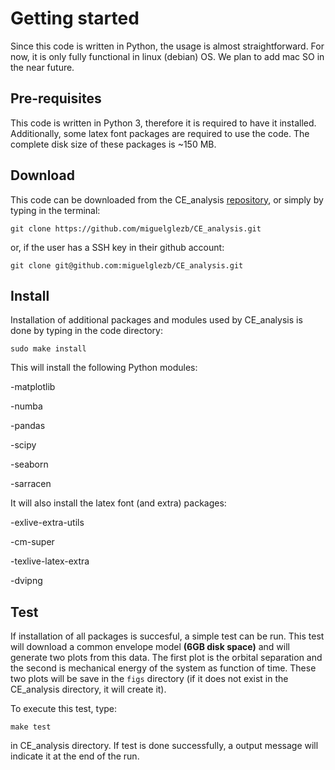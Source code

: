 # Getting started

Since this code is written in Python, the usage is almost straightforward. For now, it is only fully functional in linux (debian) OS. We plan to add mac SO in the near future.

## Pre-requisites

This code is written in Python 3, therefore it is required to have it installed. Additionally, some latex font packages are required to use the code. The complete disk size of these packages is ~150 MB. 

## Download

This code can be downloaded from the CE_analysis [repository](https://github.com/miguelglezb/CE_analysis), or simply by typing in the terminal:

`git clone https://github.com/miguelglezb/CE_analysis.git`

or, if the user has a SSH key in their github account:

`git clone git@github.com:miguelglezb/CE_analysis.git`

## Install

Installation of additional packages and modules used by CE_analysis is done by typing in the code directory:

 `sudo make install`

This will install the following Python modules:

-matplotlib 

-numba

-pandas

-scipy

-seaborn

-sarracen
 
It will also install the latex font (and extra) packages:

-exlive-extra-utils 

-cm-super 

-texlive-latex-extra 

-dvipng

## Test

If installation of all packages is succesful, a simple test can be run. This test will download a common envelope model **(6GB disk space)** and will generate two plots from this data. The first plot is the orbital separation and the second is mechanical energy of the system as function of time. These two plots will be save in the ``figs`` directory (if it does not exist in the CE_analysis directory, it will create it).

To execute this test, type:

`make test`

in CE_analysis directory. If test is done successfully, a output message will indicate it at the end of the run.




